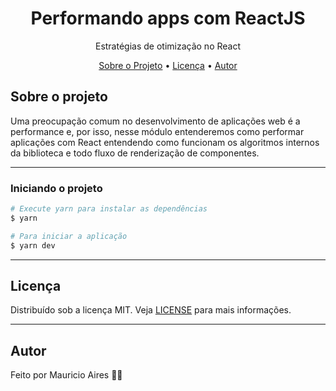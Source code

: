 <h1 align="center">
   Performando apps com ReactJS
</h1>
<p align="center">Estratégias de otimização no React</p>

<p align="center">
 <a href="#sobre-o-projeto">Sobre o Projeto</a> •
 <a href="#licença">Licença</a> •
 <a href="#autor">Autor</a>
</p>

## Sobre o projeto

Uma preocupação comum no desenvolvimento de aplicações web é a performance e, por isso, nesse módulo entenderemos como performar aplicações com React entendendo como funcionam os algoritmos internos da biblioteca e todo fluxo de renderização de componentes.

---

### **Iniciando o projeto**

```bash
# Execute yarn para instalar as dependências
$ yarn

# Para iniciar a aplicação
$ yarn dev

```

---

## Licença

Distribuído sob a licença MIT. Veja [LICENSE](LICENSE) para mais informações.

---

## Autor

Feito por Mauricio Aires 👋🏽
